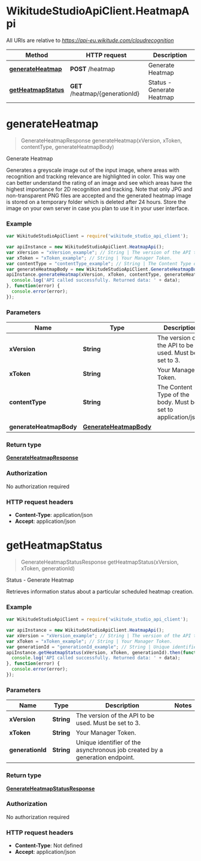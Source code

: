 # WikitudeStudioApiClient.HeatmapApi

All URIs are relative to *https://api-eu.wikitude.com/cloudrecognition*

Method | HTTP request | Description
------------- | ------------- | -------------
[**generateHeatmap**](HeatmapApi.md#generateHeatmap) | **POST** /heatmap | Generate Heatmap
[**getHeatmapStatus**](HeatmapApi.md#getHeatmapStatus) | **GET** /heatmap/{generationId} | Status - Generate Heatmap


<a name="generateHeatmap"></a>
# **generateHeatmap**
> GenerateHeatmapResponse generateHeatmap(xVersion, xToken, contentType, generateHeatmapBody)

Generate Heatmap

Generates a greyscale image out of the input image, where areas with recognition and tracking relevance are highlighted in color. This way one can better understand the rating of an image and see which areas have the highest importance for 2D recognition and tracking. Note that only JPG and non-transparent PNG files are accepted and the generated heatmap image is stored on a temporary folder which is deleted after 24 hours. Store the image on your own server in case you plan to use it in your user interface. 

### Example
```javascript
var WikitudeStudioApiClient = require('wikitude_studio_api_client');

var apiInstance = new WikitudeStudioApiClient.HeatmapApi();
var xVersion = "xVersion_example"; // String | The version of the API to be used. Must be set to 3.
var xToken = "xToken_example"; // String | Your Manager Token.
var contentType = "contentType_example"; // String | The Content Type of the body. Must be set to application/json.
var generateHeatmapBody = new WikitudeStudioApiClient.GenerateHeatmapBody(); // GenerateHeatmapBody | 
apiInstance.generateHeatmap(xVersion, xToken, contentType, generateHeatmapBody).then(function(data) {
  console.log('API called successfully. Returned data: ' + data);
}, function(error) {
  console.error(error);
});

```

### Parameters

Name | Type | Description  | Notes
------------- | ------------- | ------------- | -------------
 **xVersion** | **String**| The version of the API to be used. Must be set to 3. | 
 **xToken** | **String**| Your Manager Token. | 
 **contentType** | **String**| The Content Type of the body. Must be set to application/json. | 
 **generateHeatmapBody** | [**GenerateHeatmapBody**](GenerateHeatmapBody.md)|  | 

### Return type

[**GenerateHeatmapResponse**](GenerateHeatmapResponse.md)

### Authorization

No authorization required

### HTTP request headers

 - **Content-Type**: application/json
 - **Accept**: application/json

<a name="getHeatmapStatus"></a>
# **getHeatmapStatus**
> GenerateHeatmapStatusResponse getHeatmapStatus(xVersion, xToken, generationId)

Status - Generate Heatmap

Retrieves information status about a particular scheduled heatmap creation.

### Example
```javascript
var WikitudeStudioApiClient = require('wikitude_studio_api_client');

var apiInstance = new WikitudeStudioApiClient.HeatmapApi();
var xVersion = "xVersion_example"; // String | The version of the API to be used. Must be set to 3.
var xToken = "xToken_example"; // String | Your Manager Token.
var generationId = "generationId_example"; // String | Unique identifier of the asynchronous job created by a generation endpoint.
apiInstance.getHeatmapStatus(xVersion, xToken, generationId).then(function(data) {
  console.log('API called successfully. Returned data: ' + data);
}, function(error) {
  console.error(error);
});

```

### Parameters

Name | Type | Description  | Notes
------------- | ------------- | ------------- | -------------
 **xVersion** | **String**| The version of the API to be used. Must be set to 3. | 
 **xToken** | **String**| Your Manager Token. | 
 **generationId** | **String**| Unique identifier of the asynchronous job created by a generation endpoint. | 

### Return type

[**GenerateHeatmapStatusResponse**](GenerateHeatmapStatusResponse.md)

### Authorization

No authorization required

### HTTP request headers

 - **Content-Type**: Not defined
 - **Accept**: application/json

